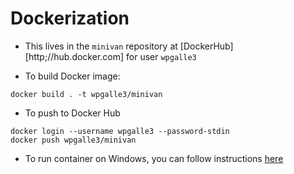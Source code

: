 # Dockerization

  * This lives in the `minivan` repository at [DockerHub][http;//hub.docker.com] for user `wpgalle3`

  * To build Docker image:
```
docker build . -t wpgalle3/minivan
```

  * To push to Docker Hub
```
docker login --username wpgalle3 --password-stdin
docker push wpgalle3/minivan
```
  * To run container on Windows, you can follow instructions [here](https://docs.docker.com/desktop/windows/install/)
